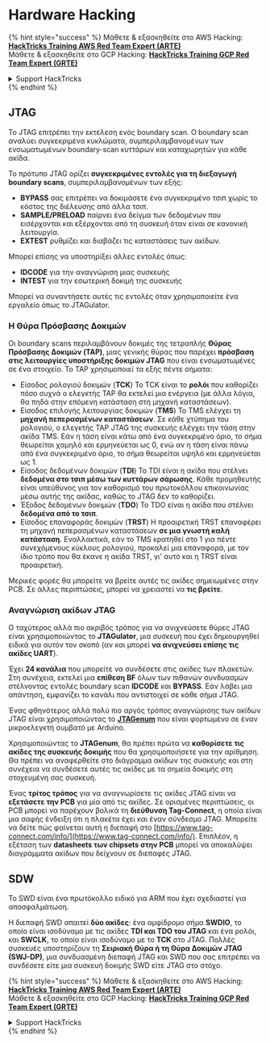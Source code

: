 # Hardware Hacking

{% hint style="success" %}
Μάθετε & εξασκηθείτε στο AWS Hacking:<img src="/.gitbook/assets/arte.png" alt="" data-size="line">[**HackTricks Training AWS Red Team Expert (ARTE)**](https://training.hacktricks.xyz/courses/arte)<img src="/.gitbook/assets/arte.png" alt="" data-size="line">\
Μάθετε & εξασκηθείτε στο GCP Hacking: <img src="/.gitbook/assets/grte.png" alt="" data-size="line">[**HackTricks Training GCP Red Team Expert (GRTE)**<img src="/.gitbook/assets/grte.png" alt="" data-size="line">](https://training.hacktricks.xyz/courses/grte)

<details>

<summary>Support HackTricks</summary>

* Ελέγξτε τα [**σχέδια συνδρομής**](https://github.com/sponsors/carlospolop)!
* **Εγγραφείτε στην** 💬 [**ομάδα Discord**](https://discord.gg/hRep4RUj7f) ή στην [**ομάδα telegram**](https://t.me/peass) ή **ακολουθήστε** μας στο **Twitter** 🐦 [**@hacktricks\_live**](https://twitter.com/hacktricks\_live)**.**
* **Μοιραστείτε κόλπα hacking υποβάλλοντας PRs στα** [**HackTricks**](https://github.com/carlospolop/hacktricks) και [**HackTricks Cloud**](https://github.com/carlospolop/hacktricks-cloud) github repos.

</details>
{% endhint %}

## JTAG

Το JTAG επιτρέπει την εκτέλεση ενός boundary scan. Ο boundary scan αναλύει συγκεκριμένα κυκλώματα, συμπεριλαμβανομένων των ενσωματωμένων boundary-scan κυττάρων και καταχωρητών για κάθε ακίδα.

Το πρότυπο JTAG ορίζει **συγκεκριμένες εντολές για τη διεξαγωγή boundary scans**, συμπεριλαμβανομένων των εξής:

* **BYPASS** σας επιτρέπει να δοκιμάσετε ένα συγκεκριμένο τσιπ χωρίς το κόστος της διέλευσης από άλλα τσιπ.
* **SAMPLE/PRELOAD** παίρνει ένα δείγμα των δεδομένων που εισέρχονται και εξέρχονται από τη συσκευή όταν είναι σε κανονική λειτουργία.
* **EXTEST** ρυθμίζει και διαβάζει τις καταστάσεις των ακίδων.

Μπορεί επίσης να υποστηρίξει άλλες εντολές όπως:

* **IDCODE** για την αναγνώριση μιας συσκευής
* **INTEST** για την εσωτερική δοκιμή της συσκευής

Μπορεί να συναντήσετε αυτές τις εντολές όταν χρησιμοποιείτε ένα εργαλείο όπως το JTAGulator.

### Η Θύρα Πρόσβασης Δοκιμών

Οι boundary scans περιλαμβάνουν δοκιμές της τετραπλής **Θύρας Πρόσβασης Δοκιμών (TAP)**, μιας γενικής θύρας που παρέχει **πρόσβαση στις λειτουργίες υποστήριξης δοκιμών JTAG** που είναι ενσωματωμένες σε ένα στοιχείο. Το TAP χρησιμοποιεί τα εξής πέντε σήματα:

* Είσοδος ρολογιού δοκιμών (**TCK**) Το TCK είναι το **ρολόι** που καθορίζει πόσο συχνά ο ελεγκτής TAP θα εκτελεί μια ενέργεια (με άλλα λόγια, θα πηδά στην επόμενη κατάσταση στη μηχανή καταστάσεων).
* Είσοδος επιλογής λειτουργίας δοκιμών (**TMS**) Το TMS ελέγχει τη **μηχανή πεπερασμένων καταστάσεων**. Σε κάθε χτύπημα του ρολογιού, ο ελεγκτής TAP JTAG της συσκευής ελέγχει την τάση στην ακίδα TMS. Εάν η τάση είναι κάτω από ένα συγκεκριμένο όριο, το σήμα θεωρείται χαμηλό και ερμηνεύεται ως 0, ενώ αν η τάση είναι πάνω από ένα συγκεκριμένο όριο, το σήμα θεωρείται υψηλό και ερμηνεύεται ως 1.
* Είσοδος δεδομένων δοκιμών (**TDI**) Το TDI είναι η ακίδα που στέλνει **δεδομένα στο τσιπ μέσω των κυττάρων σάρωσης**. Κάθε προμηθευτής είναι υπεύθυνος για τον καθορισμό του πρωτοκόλλου επικοινωνίας μέσω αυτής της ακίδας, καθώς το JTAG δεν το καθορίζει.
* Έξοδος δεδομένων δοκιμών (**TDO**) Το TDO είναι η ακίδα που στέλνει **δεδομένα από το τσιπ**.
* Είσοδος επαναφοράς δοκιμών (**TRST**) Η προαιρετική TRST επαναφέρει τη μηχανή πεπερασμένων καταστάσεων **σε μια γνωστή καλή κατάσταση**. Εναλλακτικά, εάν το TMS κρατηθεί στο 1 για πέντε συνεχόμενους κύκλους ρολογιού, προκαλεί μια επαναφορά, με τον ίδιο τρόπο που θα έκανε η ακίδα TRST, γι' αυτό και η TRST είναι προαιρετική.

Μερικές φορές θα μπορείτε να βρείτε αυτές τις ακίδες σημειωμένες στην PCB. Σε άλλες περιπτώσεις, μπορεί να χρειαστεί να **τις βρείτε**.

### Αναγνώριση ακίδων JTAG

Ο ταχύτερος αλλά πιο ακριβός τρόπος για να ανιχνεύσετε θύρες JTAG είναι χρησιμοποιώντας το **JTAGulator**, μια συσκευή που έχει δημιουργηθεί ειδικά για αυτόν τον σκοπό (αν και μπορεί **να ανιχνεύσει επίσης τις ακίδες UART**).

Έχει **24 κανάλια** που μπορείτε να συνδέσετε στις ακίδες των πλακετών. Στη συνέχεια, εκτελεί μια **επίθεση BF** όλων των πιθανών συνδυασμών στέλνοντας εντολές boundary scan **IDCODE** και **BYPASS**. Εάν λάβει μια απάντηση, εμφανίζει το κανάλι που αντιστοιχεί σε κάθε σήμα JTAG.

Ένας φθηνότερος αλλά πολύ πιο αργός τρόπος αναγνώρισης των ακίδων JTAG είναι χρησιμοποιώντας το [**JTAGenum**](https://github.com/cyphunk/JTAGenum/) που είναι φορτωμένο σε έναν μικροελεγκτή συμβατό με Arduino.

Χρησιμοποιώντας το **JTAGenum**, θα πρέπει πρώτα να **καθορίσετε τις ακίδες της συσκευής δοκιμής** που θα χρησιμοποιήσετε για την αρίθμηση. Θα πρέπει να αναφερθείτε στο διάγραμμα ακίδων της συσκευής και στη συνέχεια να συνδέσετε αυτές τις ακίδες με τα σημεία δοκιμής στη στοχευμένη σας συσκευή.

Ένας **τρίτος τρόπος** για να αναγνωρίσετε τις ακίδες JTAG είναι να **εξετάσετε την PCB** για μία από τις ακίδες. Σε ορισμένες περιπτώσεις, οι PCB μπορεί να παρέχουν βολικά τη **διεύθυνση Tag-Connect**, η οποία είναι μια σαφής ένδειξη ότι η πλακέτα έχει και έναν σύνδεσμο JTAG. Μπορείτε να δείτε πώς φαίνεται αυτή η διεπαφή στο [https://www.tag-connect.com/info/](https://www.tag-connect.com/info/). Επιπλέον, η εξέταση των **datasheets των chipsets στην PCB** μπορεί να αποκαλύψει διαγράμματα ακίδων που δείχνουν σε διεπαφές JTAG.

## SDW

Το SWD είναι ένα πρωτόκολλο ειδικό για ARM που έχει σχεδιαστεί για αποσφαλμάτωση.

Η διεπαφή SWD απαιτεί **δύο ακίδες**: ένα αμφίδρομο σήμα **SWDIO**, το οποίο είναι ισοδύναμο με τις ακίδες **TDI και TDO του JTAG** και ένα ρολόι, και **SWCLK**, το οποίο είναι ισοδύναμο με το **TCK** στο JTAG. Πολλές συσκευές υποστηρίζουν τη **Σειριακή Θύρα ή τη Θύρα Δοκιμών JTAG (SWJ-DP)**, μια συνδυασμένη διεπαφή JTAG και SWD που σας επιτρέπει να συνδέσετε είτε μια συσκευή δοκιμής SWD είτε JTAG στο στόχο.

{% hint style="success" %}
Μάθετε & εξασκηθείτε στο AWS Hacking:<img src="/.gitbook/assets/arte.png" alt="" data-size="line">[**HackTricks Training AWS Red Team Expert (ARTE)**](https://training.hacktricks.xyz/courses/arte)<img src="/.gitbook/assets/arte.png" alt="" data-size="line">\
Μάθετε & εξασκηθείτε στο GCP Hacking: <img src="/.gitbook/assets/grte.png" alt="" data-size="line">[**HackTricks Training GCP Red Team Expert (GRTE)**<img src="/.gitbook/assets/grte.png" alt="" data-size="line">](https://training.hacktricks.xyz/courses/grte)

<details>

<summary>Support HackTricks</summary>

* Ελέγξτε τα [**σχέδια συνδρομής**](https://github.com/sponsors/carlospolop)!
* **Εγγραφείτε στην** 💬 [**ομάδα Discord**](https://discord.gg/hRep4RUj7f) ή στην [**ομάδα telegram**](https://t.me/peass) ή **ακολουθήστε** μας στο **Twitter** 🐦 [**@hacktricks\_live**](https://twitter.com/hacktricks\_live)**.**
* **Μοιραστείτε κόλπα hacking υποβάλλοντας PRs στα** [**HackTricks**](https://github.com/carlospolop/hacktricks) και [**HackTricks Cloud**](https://github.com/carlospolop/hacktricks-cloud) github repos.

</details>
{% endhint %}

